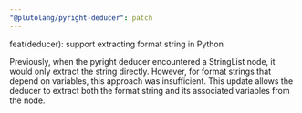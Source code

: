 ```yaml
---
"@plutolang/pyright-deducer": patch
---
```


feat(deducer): support extracting format string in Python

Previously, when the pyright deducer encountered a StringList node, it would only extract the string directly. However, for format strings that depend on variables, this approach was insufficient. This update allows the deducer to extract both the format string and its associated variables from the node.
